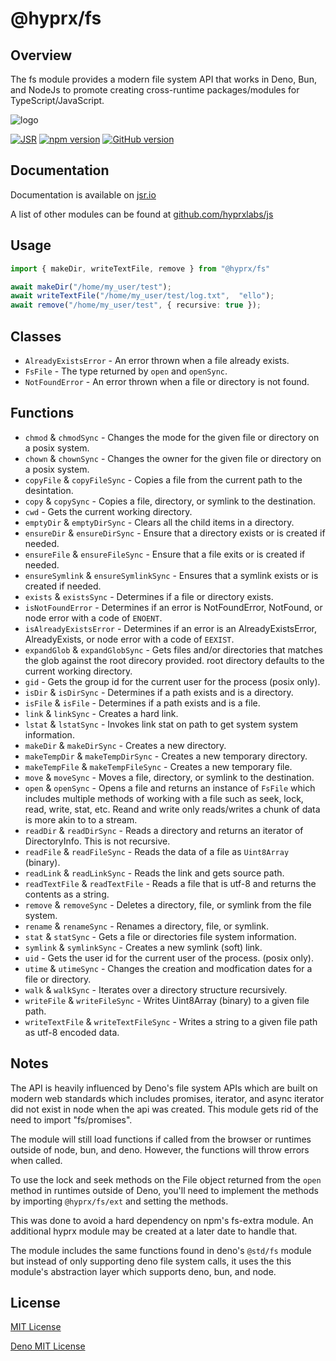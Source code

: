 # @hyprx/fs

## Overview

The fs module provides a modern file system API that works in Deno,
Bun, and NodeJs to promote creating cross-runtime packages/modules
for TypeScript/JavaScript.  

![logo](https://raw.githubusercontent.com/hyprxlabs/js/refs/heads/main/assets/logo.png)

[![JSR](https://jsr.io/badges/@hyprx/fs)](https://jsr.io/@hyprx/fs)
[![npm version](https://badge.fury.io/js/@hyprx%2Ffs.svg)](https://badge.fury.io/js/@hyprx%2Fjs)
[![GitHub version](https://badge.fury.io/gh/hyprxlabs%2Fjs-fs.svg)](https://badge.fury.io/gh/hyprxlabs%2Fjs)

## Documentation

Documentation is available on [jsr.io](https://jsr.io/@hyprx/fs/doc)

A list of other modules can be found at [github.com/hyprxlabs/js](https://github.com/hyprxlabs/js)

## Usage

```typescript
import { makeDir, writeTextFile, remove } from "@hyprx/fs"

await makeDir("/home/my_user/test");
await writeTextFile("/home/my_user/test/log.txt",  "ello");
await remove("/home/my_user/test", { recursive: true });
```

## Classes

- `AlreadyExistsError` - An error thrown when a file already exists.
- `FsFile` - The type returned by `open` and `openSync`.
- `NotFoundError` - An error thrown when a file or directory is not found.

## Functions

- `chmod` &amp; `chmodSync` - Changes the mode for the given file or directory on a posix system.
- `chown` &amp; `chownSync` - Changes the owner for the given file or directory on a posix system.
- `copyFile` &amp; `copyFileSync` - Copies a file from the current path to the desintation.
- `copy` &amp; `copySync` - Copies a file, directory, or symlink to the destination.
- `cwd` - Gets the current working directory.
- `emptyDir` &amp; `emptyDirSync` - Clears all the child items in a directory.
- `ensureDir` &amp; `ensureDirSync` - Ensure that a directory exists or is created if needed.
- `ensureFile` &amp; `ensureFileSync` - Ensure that a file exits or is created if needed.
- `ensureSymlink` &amp; `ensureSymlinkSync` - Ensures that a symlink exists or is created if needed.
- `exists` &amp; `existsSync` - Determines if a file or directory exists.
- `isNotFoundError` - Determines if an error is NotFoundError, NotFound, or node error with a code of `ENOENT`.
- `isAlreadyExistsError` - Determines if an error is an AlreadyExistsError,
    AlreadyExists, or node error with a code of `EEXIST`.
- `expandGlob` &amp; `expandGlobSync` -  Gets files and/or directories that
   matches the glob against the root direcory provided. root directory defaults to the
   current working directory.
- `gid` - Gets the group id for the current user for the process (posix only).
- `isDir` &amp; `isDirSync` - Determines if a path exists and is a directory.
- `isFile` &amp; `isFile` - Determines if a path exists and is a file.
- `link` &amp; `linkSync` - Creates a hard link.
- `lstat` &amp; `lstatSync` - Invokes link stat on path to get system system information.
- `makeDir` &amp; `makeDirSync` - Creates a new directory.
- `makeTempDir` &amp; `makeTempDirSync` - Creates a new temporary directory.
- `makeTempFile` &amp; `makeTempFileSync` - Creates a new temporary file.
- `move` &amp; `moveSync` - Moves a file, directory, or symlink to the destination.
- `open` &amp; `openSync` - Opens a file and returns an instance of `FsFile` which
   includes multiple methods of working with a file such as seek, lock, read, write,
   stat, etc. Reand and write only reads/writes a chunk of data is more akin to
   to a stream.
- `readDir` &amp; `readDirSync` - Reads a directory and returns an iterator of
   DirectoryInfo. This is not recursive.
- `readFile` &amp; `readFileSync` - Reads the data of a file as `Uint8Array` (binary).
- `readLink` &amp; `readLinkSync` - Reads the link and gets source path.
- `readTextFile` &amp; `readTextFile` - Reads a file that is utf-8 and returns the contents
   as a string.
- `remove` &amp; `removeSync` - Deletes a directory, file, or symlink from the file system.
- `rename` &amp; `renameSync` - Renames a directory, file, or symlink.
- `stat` &amp; `statSync` - Gets a file or directories file system information.
- `symlink` &amp; `symlinkSync` - Creates a new symlink (soft) link.
- `uid` - Gets the user id for the current user of the process. (posix only).
- `utime` &amp; `utimeSync` - Changes the creation and modfication dates for a file or directory.
- `walk` &amp; `walkSync` - Iterates over a directory structure recursively.
- `writeFile` &amp; `writeFileSync` - Writes Uint8Array (binary) to a given file path.
- `writeTextFile` &amp; `writeTextFileSync` - Writes a string to a given file path as utf-8 encoded data.

## Notes

The API is heavily influenced by Deno's file system APIs which
are built on modern web standards which includes
promises, iterator, and async iterator did not exist in node
when the api was created.  This module gets rid of the
need to import "fs/promises".

The module will still load functions if called from the browser
or runtimes outside of node, bun, and deno.  However, the functions
will throw errors when called.

To use the lock and seek methods on the File object returned from
the `open` method in runtimes outside of Deno, you'll need to implement
the methods by importing `@hyprx/fs/ext` and setting the methods.

This was done to avoid a hard dependency on npm's fs-extra module.
An additional hyprx module may be created at a later date to handle that.

The module includes the same functions found in deno's `@std/fs` module
but instead of only supporting deno file system calls, it uses the
this module's abstraction layer which supports deno, bun, and node.

## License

[MIT License](./LICENSE.md)

[Deno MIT License](https://jsr.io/@std/fs/1.0.14/LICENSE)
